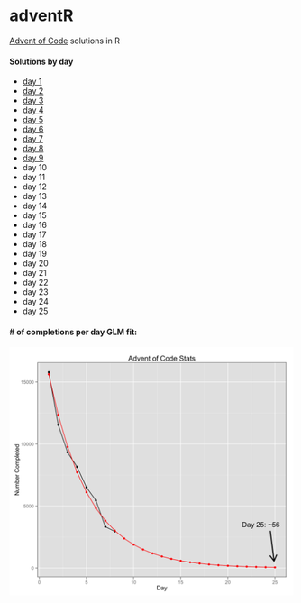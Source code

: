 # adventR
[Advent of Code](http://www.adventofcode.com) solutions in R

#### Solutions by day
* [day 1](https://github.com/pdil/adventR/tree/master/day1)
* [day 2](https://github.com/pdil/adventR/tree/master/day2)
* [day 3](https://github.com/pdil/adventR/tree/master/day3)
* [day 4](https://github.com/pdil/adventR/tree/master/day4)
* [day 5](https://github.com/pdil/adventR/tree/master/day5)
* [day 6](https://github.com/pdil/adventR/tree/master/day6)
* [day 7](https://github.com/pdil/adventR/tree/master/day7)
* [day 8](https://github.com/pdil/adventR/tree/master/day8)
* [day 9](https://github.com/pdil/adventR/tree/master/day9)
* day 10
* day 11
* day 12
* day 13
* day 14
* day 15
* day 16
* day 17
* day 18
* day 19
* day 20
* day 21
* day 22
* day 23
* day 24
* day 25

#### \# of completions per day GLM fit:<br>
<center><img src="https://raw.githubusercontent.com/pdil/adventR/master/glm.png" width="700px"></center>
